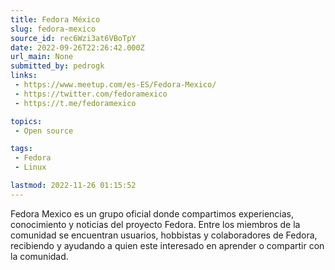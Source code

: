 ```yaml
---
title: Fedora México
slug: fedora-mexico
source_id: rec6Wzi3at6VBoTpY
date: 2022-09-26T22:26:42.000Z
url_main: None
submitted_by: pedrogk
links: 
 - https://www.meetup.com/es-ES/Fedora-Mexico/
 - https://twitter.com/fedoramexico
 - https://t.me/fedoramexico

topics: 
 - Open source

tags: 
 - Fedora
 - Linux

lastmod: 2022-11-26 01:15:52
---
```


Fedora Mexico es un grupo oficial donde compartimos experiencias, conocimiento y noticias del proyecto Fedora. Entre los miembros de la comunidad se encuentran usuarios, hobbistas y colaboradores de Fedora, recibiendo y ayudando a quien este interesado en aprender o compartir con la comunidad.
